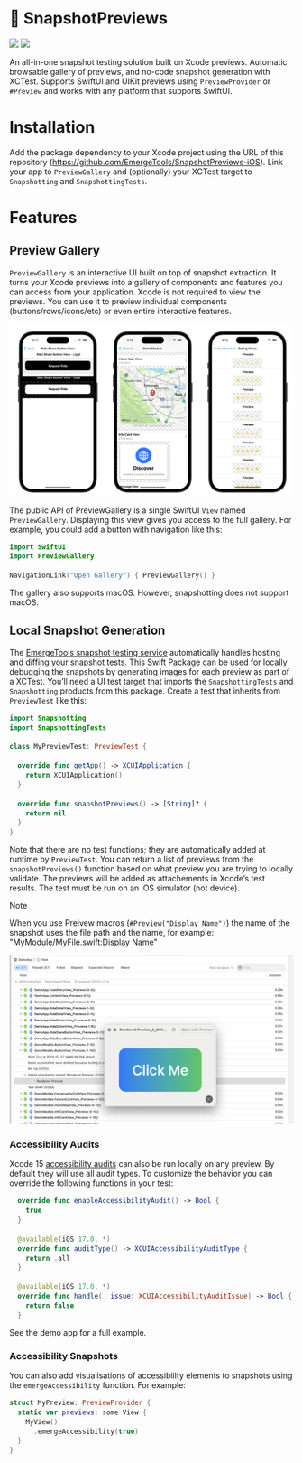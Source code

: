 # 📸 SnapshotPreviews

[![](https://img.shields.io/endpoint?url=https%3A%2F%2Fswiftpackageindex.com%2Fapi%2Fpackages%2FEmergeTools%2FSnapshotPreviews-iOS%2Fbadge%3Ftype%3Dswift-versions)](https://swiftpackageindex.com/EmergeTools/SnapshotPreviews-iOS)
[![](https://img.shields.io/endpoint?url=https%3A%2F%2Fswiftpackageindex.com%2Fapi%2Fpackages%2FEmergeTools%2FSnapshotPreviews-iOS%2Fbadge%3Ftype%3Dplatforms)](https://swiftpackageindex.com/EmergeTools/SnapshotPreviews-iOS)


An all-in-one snapshot testing solution built on Xcode previews. Automatic browsable gallery of previews, and no-code snapshot generation with XCTest. Supports SwiftUI and UIKit previews using `PreviewProvider` or `#Preview` and works with any platform that supports SwiftUI.

# Installation

Add the package dependency to your Xcode project using the URL of this repository (https://github.com/EmergeTools/SnapshotPreviews-iOS). Link your app to `PreviewGallery` and (optionally) your XCTest target to `Snapshotting` and `SnapshottingTests`.

# Features

## Preview Gallery

`PreviewGallery` is an interactive UI built on top of snapshot extraction. It turns your Xcode previews into a gallery of components and features you can access from your application. Xcode is not required to view the previews. You can use it to preview individual components (buttons/rows/icons/etc) or even entire interactive features.

<p align="center">
  <img src="./images/image1.png" />
</p>

The public API of PreviewGallery is a single SwiftUI `View` named `PreviewGallery`. Displaying this view gives you access to the full gallery. For example, you could add a button with navigation like this:

```swift
import SwiftUI
import PreviewGallery

NavigationLink("Open Gallery") { PreviewGallery() }
```

The gallery also supports macOS. However, snapshotting does not support macOS.

## Local Snapshot Generation

The [EmergeTools snapshot testing service](https://docs.emergetools.com/docs/snapshot-testing) automatically handles hosting and diffing your snapshot tests. This Swift Package can be used for locally debugging the snapshots by generating images for each preview as part of a XCTest. You’ll need a UI test target that imports the `SnapshottingTests` and `Snapshotting` products from this package. Create a test that inherits from `PreviewTest` like this:

```swift
import Snapshotting
import SnapshottingTests

class MyPreviewTest: PreviewTest {

  override func getApp() -> XCUIApplication {
    return XCUIApplication()
  }

  override func snapshotPreviews() -> [String]? {
    return nil
  }
}
```

Note that there are no test functions; they are automatically added at runtime by `PreviewTest`. You can return a list of previews from the `snapshotPreviews()` function based on what preview you are trying to locally validate. The previews will be added as attachements in Xcode’s test results. The test must be run on an iOS simulator (not device).

> [!NOTE]
> When you use Preivew macros (`#Preview("Display Name")`) the name of the snapshot uses the file path and the name, for example: "MyModule/MyFile.swift:Display Name"

![Screenshot of Xcode test output](images/testOutput.png)

### Accessibility Audits

Xcode 15 [accessibility audits](https://developer.apple.com/documentation/xctest/xcuiapplication/4191487-performaccessibilityaudit) can also be run locally on any preview. By default they will use all audit types. To customize the behavior you can override the following functions in your test:

```swift
  override func enableAccessibilityAudit() -> Bool {
    true
  }

  @available(iOS 17.0, *)
  override func auditType() -> XCUIAccessibilityAuditType {
    return .all
  }

  @available(iOS 17.0, *)
  override func handle(_ issue: XCUIAccessibilityAuditIssue) -> Bool {
    return false
  }
```

See the demo app for a full example.

### Accessibility Snapshots

You can also add visualisations of accessibiilty elements to snapshots using the `emergeAccessibility` function. For example:

```swift
struct MyPreview: PreviewProvider {
  static var previews: some View {
    MyView()
      .emergeAccessibility(true)
  }
}
```
